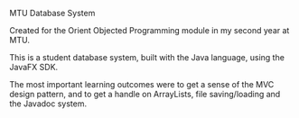 MTU Database System

Created for the Orient Objected Programming module in my second year at MTU.

This is a student database system, built with the Java language, using the JavaFX SDK. 

The most important learning outcomes were to get a sense of the MVC design pattern, and to get a handle on ArrayLists, file saving/loading and the Javadoc system.
